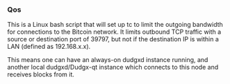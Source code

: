 ### Qos ###

This is a Linux bash script that will set up tc to limit the outgoing bandwidth for connections to the Bitcoin network. It limits outbound TCP traffic with a source or destination port of 39797, but not if the destination IP is within a LAN (defined as 192.168.x.x).

This means one can have an always-on dudgxd instance running, and another local dudgxd/Dudgx-qt instance which connects to this node and receives blocks from it.
